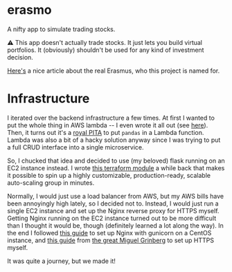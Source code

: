 # erasmo

A nifty app to simulate trading stocks.

:warning: This app doesn't actually trade stocks. It just lets you build virtual portfolios. It (obviously) shouldn't be used for any kind of investment decision.

[Here's](https://www.economist.com/christmas-specials/2020/12/19/erasmuss-teachings-are-still-pertinent-today) a nice article about the real Erasmus, who this project is named for.


# Infrastructure

I iterated over the backend infrastructure a few times. At first I wanted to put the whole thing in AWS lambda -- I even wrote it all out (see [here]()). Then, it turns out it's a [royal PITA](https://stackoverflow.com/questions/53824556/how-to-install-numpy-and-pandas-for-aws-lambdas) to put `pandas` in a Lambda function. Lambda was also a bit of a hacky solution anyway since I was trying to put a full CRUD interface into a single microservice.

So, I chucked that idea and decided to use (my beloved) flask running on an EC2 instance instead. I wrote [this terraform module](https://github.com/zack-klein/ec2-instance) a while back that makes it possible to spin up a highly customizable, production-ready, scalable auto-scaling group in minutes. 

Normally, I would just use a load balancer from AWS, but my AWS bills have been annoyingly high lately, so I decided not to. Instead, I would just run a single EC2 instance and set up the Nginx reverse proxy for HTTPS myself. Getting Nginx running on the EC2 instance turned out to be more difficult than I thought it would be, though (definitely learned a lot along the way). In the end I followed [this guide](https://www.digitalocean.com/community/tutorials/how-to-serve-flask-applications-with-gunicorn-and-nginx-on-centos-7) to set up Nginx with gunicorn on a CentOS instance, and [this guide](https://blog.miguelgrinberg.com/post/running-your-flask-application-over-https) from [the great Miguel Grinberg](https://blog.miguelgrinberg.com/) to set up HTTPS myself.

It was quite a journey, but we made it!